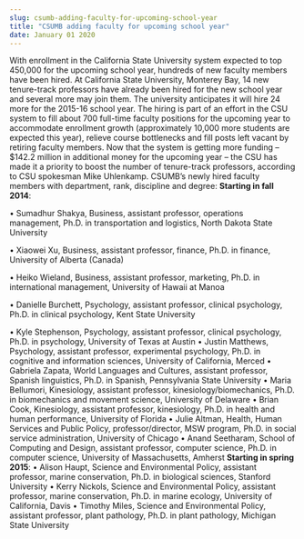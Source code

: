 ```yaml
---
slug: csumb-adding-faculty-for-upcoming-school-year
title: "CSUMB adding faculty for upcoming school year"
date: January 01 2020
---
```


 
<p>
  With enrollment in the California State University system expected to top
  450,000 for the upcoming school year, hundreds of new faculty members have
  been hired. At California State University, Monterey Bay, 14 new tenure-track
  professors have already been hired for the new school year and several more
  may join them. The university anticipates it will hire 24 more for the 2015-16
  school year. The hiring is part of an effort in the CSU system to fill about
  700 full-time faculty positions for the upcoming year to accommodate
  enrollment growth (approximately 10,000 more students are expected this year),
  relieve course bottlenecks and fill posts left vacant by retiring faculty
  members. Now that the system is getting more funding – $142.2 million in
  additional money for the upcoming year – the CSU has made it a priority to
  boost the number of tenure-track professors, according to CSU spokesman Mike
  Uhlenkamp. CSUMB’s newly hired faculty members with department, rank,
  discipline and degree: <strong>Starting in fall 2014</strong>:
</p>
<p>
  • Sumadhur Shakya, Business, assistant professor, operations management, Ph.D.
  in transportation and logistics, North Dakota State University
</p>
<p>
  • Xiaowei Xu, Business, assistant professor, finance, Ph.D. in finance,
  University of Alberta (Canada)
</p>
<p>
  • Heiko Wieland, Business, assistant professor, marketing, Ph.D. in
  international management, University of Hawaii at Manoa
</p>
<p>
  • Danielle Burchett, Psychology, assistant professor, clinical psychology,
  Ph.D. in clinical psychology, Kent State University
</p>
<p>
  • Kyle Stephenson, Psychology, assistant professor, clinical psychology, Ph.D.
  in psychology, University of Texas at Austin • Justin Matthews, Psychology,
  assistant professor, experimental psychology, Ph.D. in cognitive and
  information sciences, University of California, Merced • Gabriela Zapata,
  World Languages and Cultures, assistant professor, Spanish linguistics, Ph.D.
  in Spanish, Pennsylvania State University • Maria Bellumori, Kinesiology,
  assistant professor, kinesiology/biomechanics, Ph.D. in biomechanics and
  movement science, University of Delaware • Brian Cook, Kinesiology, assistant
  professor, kinesiology, Ph.D. in health and human performance, University of
  Florida • Julie Altman, Health, Human Services and Public Policy,
  professor/director, MSW program, Ph.D. in social service administration,
  University of Chicago • Anand Seetharam, School of Computing and Design,
  assistant professor, computer science, Ph.D. in computer science, University
  of Massachusetts, Amherst <strong>Starting in spring 2015</strong>: • Alison
  Haupt, Science and Environmental Policy, assistant professor, marine
  conservation, Ph.D. in biological sciences, Stanford University • Kerry
  Nickols, Science and Environmental Policy, assistant professor, marine
  conservation, Ph.D. in marine ecology, University of California, Davis •
  Timothy Miles, Science and Environmental Policy, assistant professor, plant
  pathology, Ph.D. in plant pathology, Michigan State University
</p>
<p></p>
 
